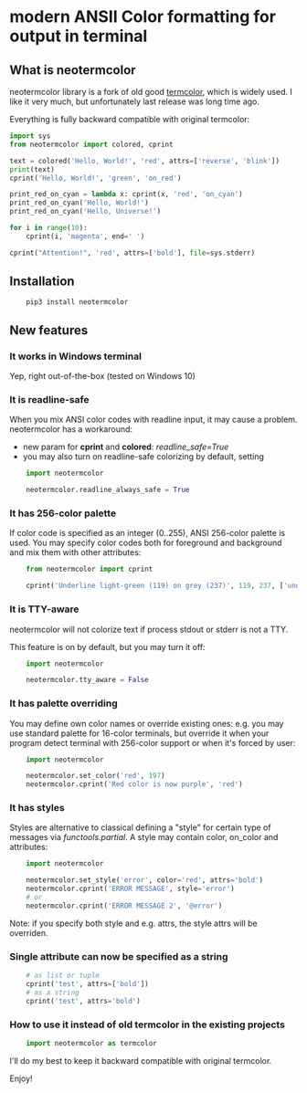 # modern ANSII Color formatting for output in terminal

## What is neotermcolor

neotermcolor library is a fork of old good
[termcolor](https://pypi.org/project/termcolor/), which is widely used. I like
it very much, but unfortunately last release was long time ago.

Everything is fully backward compatible with original termcolor:

```python
import sys
from neotermcolor import colored, cprint

text = colored('Hello, World!', 'red', attrs=['reverse', 'blink'])
print(text)
cprint('Hello, World!', 'green', 'on_red')

print_red_on_cyan = lambda x: cprint(x, 'red', 'on_cyan')
print_red_on_cyan('Hello, World!')
print_red_on_cyan('Hello, Universe!')

for i in range(10):
    cprint(i, 'magenta', end=' ')

cprint("Attention!", 'red', attrs=['bold'], file=sys.stderr)
```

## Installation

```shell
    pip3 install neotermcolor
```

## New features

### It works in Windows terminal

Yep, right out-of-the-box (tested on Windows 10)

### It is readline-safe

When you mix ANSI color codes with readline input, it may cause a problem.
neotermcolor has a workaround:

* new param for **cprint** and **colored**: *readline_safe=True*
* you may also turn on readline-safe colorizing by default, setting

```python
    import neotermcolor

    neotermcolor.readline_always_safe = True
```

### It has 256-color palette

If color code is specified as an integer (0..255), ANSI 256-color palette is
used. You may specify color codes both for foreground and background and mix
them with other attributes:

```python
    from neotermcolor import cprint

    cprint('Underline light-green (119) on grey (237)', 119, 237, ['underline'])
```

### It is TTY-aware

neotermcolor will not colorize text if process stdout or stderr is not a TTY.

This feature is on by default, but you may turn it off:

```python
    import neotermcolor

    neotermcolor.tty_aware = False
```

### It has palette overriding

You may define own color names or override existing ones: e.g. you may use
standard palette for 16-color terminals, but override it when your program
detect terminal with 256-color support or when it's forced by user:

```python
    import neotermcolor

    neotermcolor.set_color('red', 197)
    neotermcolor.cprint('Red color is now purple', 'red')
```

### It has styles

Styles are alternative to classical defining a "style" for certain type of
messages via *functools.partial*. A style may contain color, on_color and
attributes:

```python
    import neotermcolor

    neotermcolor.set_style('error', color='red', attrs='bold')
    neotermcolor.cprint('ERROR MESSAGE', style='error')
    # or
    neotermcolor.cprint('ERROR MESSAGE 2', '@error')
```

Note: if you specify both style and e.g. attrs, the style attrs will be
overriden.

### Single attribute can now be specified as a string

```python
    # as list or tuple
    cprint('test', attrs=['bold'])
    # as a string
    cprint('test', attrs='bold')
```

### How to use it instead of old termcolor in the existing projects

```python
    import neotermcolor as termcolor
```

I'll do my best to keep it backward compatible with original termcolor.

Enjoy!
